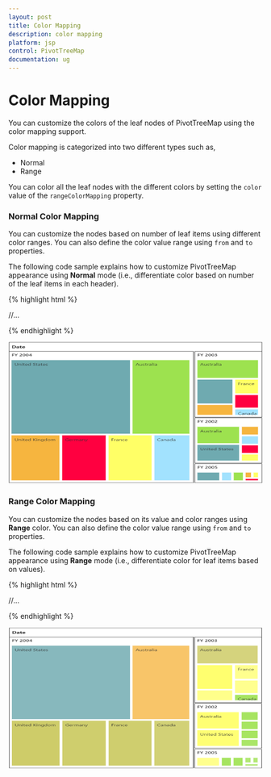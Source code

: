 ```yaml
---
layout: post
title: Color Mapping
description: color mapping
platform: jsp
control: PivotTreeMap
documentation: ug
---
```


# Color Mapping

You can customize the colors of the leaf nodes of PivotTreeMap using the color mapping support. 

Color mapping is categorized into two different types such as,

* Normal
* Range

You can color all the leaf nodes with the different colors by setting the `color` value of the `rangeColorMapping` property.

### Normal Color Mapping

You can customize the nodes based on number of leaf items using different color ranges. You can also define the color value range using `from` and `to` properties.

The following code sample explains how to customize PivotTreeMap appearance using **Normal** mode (i.e., differentiate color based on number of the leaf items in each header).

{% highlight html %}

<div class="cols-sample-area">
<ej:pivotTreeMap id="PivotTreeMap1" renderSuccess="RenderSuccess">
//...
</ej:pivotTreeMap>
</div>

<script type="text/javascript">
    function RenderSuccess(args) {
		 var treemapTarget = $('#PivotTreeMap1TreeMapContainer').data("ejTreeMap");
         treemapTarget.model.colorValuePath = "";
         treemapTarget.model.enableGradient = false;
         treemapTarget.model.showLegend = false;
         treemapTarget.model.legendSettings.leftLabel = "";
         treemapTarget.model.legendSettings.rightLabel = "";
         treemapTarget.model.rangeColorMapping = [];
	     treemapTarget.model.colorValuePath = "Index";
         treemapTarget.model.rangeColorMapping.push(
         { color: "#9de24f", from: "0", to: "0" },
         { color: "#a2e2fe", from: "1", to: "1" },
         { color: "#ffff66", from: "2", to: "2" },
         { color: "#FF0040", from: "3", to: "3" },
         { color: "#f6b53f", from: "4", to: "4" },
         { color: "#6FAAB0", from: "5", to: "5" },
         { color: "#C4C24A", from: "6", to: "6" }
         )
	  treemapTarget.refresh();
	}
</script>

{% endhighlight %}

![](Color-Mapping_images/ColorMapping_img1.png)

### Range Color Mapping

You can customize the nodes based on its value and color ranges using **Range** color. You can also define the color value range using `from` and `to` properties.

The following code sample explains how to customize PivotTreeMap appearance using **Range** mode (i.e., differentiate color for leaf items based on values).

{% highlight html %}

<div class="cols-sample-area">
<ej:pivotTreeMap id="PivotTreeMap1" renderSuccess="RenderSuccess">
//...
</ej:pivotTreeMap>
</div>

<script type="text/javascript">
    function RenderSuccess(args) {
		 var treemapTarget = $('#PivotTreeMap1TreeMapContainer').data("ejTreeMap");
         treemapTarget.model.colorValuePath = "";
         treemapTarget.model.enableGradient = false;
         treemapTarget.model.showLegend = false;
         treemapTarget.model.legendSettings.leftLabel = "";
         treemapTarget.model.legendSettings.rightLabel = "";
         treemapTarget.model.rangeColorMapping = [];
	     treemapTarget.model.colorValuePath = "Value";
         treemapTarget.model.rangeColorMapping.push(
         { color: "#a2e2fe", from: "0", to: "10" },
         { color: "#9de24f", from: "11", to: "250" },
         { color: "#ffff66", from: "251", to: "1000" },
         { color: "#C4C24A", from: "1001", to: "3000" },
         { color: "#f6b53f", from: "3001", to: "5000" },
         { color: "#6FAAB0", from: "5001", to: "10000" },
         { color: "#FF0040", from: "10001", to: "20000" }
         )
	   treemapTarget.refresh(); 
	}
</script>

{% endhighlight %}

![](Color-Mapping_images/ColorMapping_img2.png)


